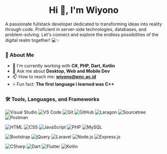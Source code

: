 <h1 align="center">Hi 👋, I'm Wiyono</h1>

A passionate fullstack developer dedicated to transforming ideas into reality through code. Proficient in server-side technologies, databases, and problem-solving. Let's connect and explore the endless possibilities of the digital realm together! 💻✨

### 🚀 About Me

- 🌱 I'm currently working with **C#, PHP, Dart, Kotlin**
- 💬 Ask me about **Desktop, Web and Mobile Dev**
- 📫 How to reach me: **wiyono@pnc.ac.id**
- ⚡ Fun fact: **The first language i learned was C++**

### 🛠 Tools, Languages, and Frameworks

![Visual Studio](https://img.shields.io/badge/-Visual%20Studio-05122A?style=flat&logo=visual-studio&logoColor=0078D7)
![VS Code](https://img.shields.io/badge/-Visual%20Studio%20Code-05122A?style=flat&logo=visual-studio-code&logoColor=0078D7)
![Git](https://img.shields.io/badge/-Git-05122A?style=flat&logo=git)
![GitHub](https://img.shields.io/badge/-GitHub-05122A?style=flat&logo=github)
![Laragon](https://img.shields.io/badge/-Laragon-05122A?style=flat&logo=laragon)
![Sourcetree](https://img.shields.io/badge/-Sourcetree-05122A?style=flat&logo=sourcetree&logoColor=2684FF)
![Postman](https://img.shields.io/badge/-Postman-05122A?style=flat&logo=postman)

![HTML](https://img.shields.io/badge/-HTML-05122A?style=flat&logo=html5)
![CSS](https://img.shields.io/badge/-CSS-05122A?style=flat&logo=css3&logoColor=264DE4)
![JavaScript](https://img.shields.io/badge/-JavaScript-05122A?style=flat&logo=javascript)
![PHP](https://img.shields.io/badge/-PHP-05122A?style=flat&logo=php)
![MySQL](https://img.shields.io/badge/-MySQL-05122A?style=flat&logo=mysql)

![Bootstrap](https://img.shields.io/badge/-Bootstrap-05122A?style=flat&logo=bootstrap)
![jQuery](https://img.shields.io/badge/-jQuery-05122A?style=flat&logo=jquery&logoColor=0769AD)
![Laravel](https://img.shields.io/badge/-Laravel-05122A?style=flat&logo=laravel)
![Node.js](https://img.shields.io/badge/-Node.js-05122A?style=flat&logo=node.js)
![Express.js](https://img.shields.io/badge/-Express.js-05122A?style=flat&logo=express)

![CSharp](https://img.shields.io/badge/-CSharp-05122A?style=flat&logo=csharp)
![Dart](https://img.shields.io/badge/-Dart-05122A?style=flat&logo=dart)
![Flutter](https://img.shields.io/badge/-Flutter-05122A?style=flat&logo=flutter)
![Kotlin](https://img.shields.io/badge/-Kotlin-05122A?style=flat&logo=kotlin)
